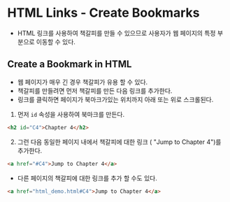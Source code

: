 # HTML Links - Create Bookmarks
- HTML 링크를 사용하여 책갈피를 만들 수 있으므로 사용자가 웹 페이지의 특정 부분으로 이동할 수 있다.

## Create a Bookmark in HTML
- 웹 페이지가 매우 긴 경우 책갈피가 유용 할 수 있다.
- 책갈피를 만들려면 먼저 책갈피를 만든 다음 링크를 추가한다.
- 링크를 클릭하면 페이지가 북마크가있는 위치까지 아래 또는 위로 스크롤된다.
1. 먼저 `id` 속성을 사용하여 북마크를 만든다.
```html
<h2 id="C4">Chapter 4</h2>
```
2. 그런 다음 동일한 페이지 내에서 책갈피에 대한 링크 ( "Jump to Chapter 4")를 추가한다.
```html
<a href="#C4">Jump to Chapter 4</a>
```
- 다른 페이지의 책갈피에 대한 링크를 추가 할 수도 있다.
```html
<a href="html_demo.html#C4">Jump to Chapter 4</a>
```